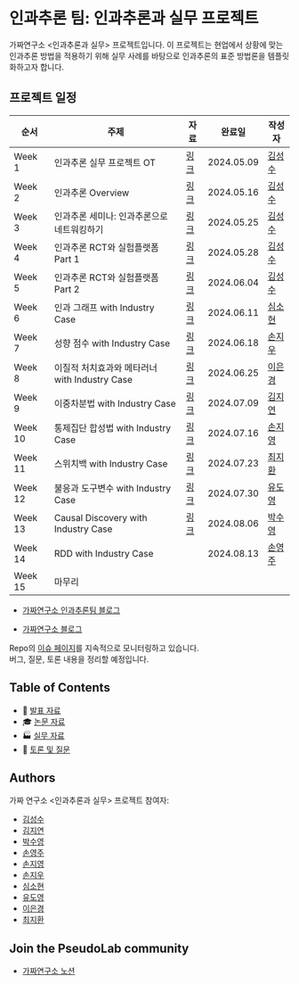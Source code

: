 # 인과추론 팀: 인과추론과 실무 프로젝트

가짜연구소 <인과추론과 실무> 프로젝트입니다. 이 프로젝트는 현업에서 상황에 맞는 인과추론 방법을 적용하기 위해  실무 사례를 바탕으로 인과추론의 표준 방법론을 템플릿화하고자 합니다. 

## 프로젝트 일정

| 순서    | 주제                      | 자료 | 완료일 | 작성자                                 |
| ------- | ------------------------- | ---- | ------ | -------------------------------------- |
| Week 1  | 인과추론 실무 프로젝트 OT |  [링크](https://github.com/CausalInferenceLab/causal-inference-practice/blob/main/Materials/Week01_OT.pdf)    | 2024.05.09    | [김성수](https://github.com/fenzhantw) |
| Week 2  | 인과추론 Overview         | [링크](https://github.com/CausalInferenceLab/causal-inference-practice/blob/main/Materials/Week02_Causal_inference_overview.pdf)     | 2024.05.16    | [김성수](https://github.com/fenzhantw) |
| Week 3  | 인과추론 세미나: 인과추론으로 네트워킹하기                          |[링크](https://github.com/CausalInferenceLab/causal-inference-practice/blob/main/Materials/Week03_Causal_inference_seiminar.pdf)      |2024.05.25        |[김성수](https://github.com/fenzhantw)                                        |
| Week 4  | 인과추론 RCT와 실험플랫폼 Part 1                         |[링크](https://github.com/CausalInferenceLab/causal-inference-practice/blob/main/Materials/Week04_05_RCT_experiment_platform.pdf) |2024.05.28     |[김성수](https://github.com/fenzhantw)                                        |
| Week 5  | 인과추론 RCT와 실험플랫폼 Part 2                          |[링크](https://github.com/CausalInferenceLab/causal-inference-practice/blob/main/Materials/Week04_05_RCT_experiment_platform.pdf)       |2024.06.04        |[김성수](https://github.com/fenzhantw)                                        |
| Week 6  | 인과 그래프 with Industry Case                          |[링크](https://github.com/CausalInferenceLab/causal-inference-practice/blob/main/Materials/Week06_Graphical_causal_model.pdf)      |2024.06.11        |[심소현](https://github.com/sim-so)                                        |
| Week 7  | 성향 점수 with Industry Case                          |[링크](https://github.com/CausalInferenceLab/causal-inference-practice/blob/main/Materials/Week7_Propensity_score.pdf)      |2024.06.18        |[손지우](github.com/bungaedm)                                        |
| Week 8  | 이질적 처치효과와 메타러너 with Industry Case                          |[링크](https://github.com/CausalInferenceLab/causal-inference-practice/blob/main/Materials/Week8_%EC%9D%B4%EC%A7%88%EC%A0%81_%EC%B2%98%EC%B9%98%ED%9A%A8%EA%B3%BC%EC%99%80_%EB%A9%94%ED%83%80%EB%9F%AC%EB%84%88.pdf)      |2024.06.25      |[이은경](https://github.com/eun-kyoung113)                                          |
| Week 9  | 이중차분법 with Industry Case                        |[링크](https://github.com/CausalInferenceLab/causal-inference-practice/blob/main/Materials/Week09_DID.pdf)      |2024.07.09        |[김지연](https://github.com/jiyeon0822)                                        |
| Week 10 | 통제집단 합성법 with Industry Case                          |[링크](https://github.com/CausalInferenceLab/causal-inference-practice/blob/main/Materials/Week10_Synthetic.pdf)      |2024.07.16        |[손지영](https://github.com/soye-jy)                                        |
| Week 11 | 스위치백 with Industry Case                         |[링크](https://github.com/CausalInferenceLab/causal-inference-practice/blob/main/Materials/Week11_Switchback.pdf)      |2024.07.23        |[최지환](https://github.com/markjihwan)                                        |
| Week 12 | 불응과 도구변수 with Industry Case                          |[링크](https://github.com/CausalInferenceLab/causal-inference-practice/blob/main/Materials/Week12_%EB%B6%88%EC%9D%91%EA%B3%BC%EB%8F%84%EA%B5%AC%EB%B3%80%EC%88%98.pdf)      |2024.07.30        |[유도영](https://github.com/nachoryu)                                        |
| Week 13 | Causal Discovery with Industry Case                         |[링크](https://github.com/CausalInferenceLab/causal-inference-practice/blob/main/Materials/Week13_Causal%20Discovery_with%20Industrial_Case.pdf)      |2024.08.06        |[박수영](https://github.com/euphoria0-0)                                        |
| Week 14 | RDD with Industry Case                          |     |2024.08.13        |[손영주](https://github.com/nibblepebble)                                       |
| Week 15 | 마무리                          |      |        |                                        |

- [가짜연구소 인과추론팀 블로그](https://causalinferencelab.github.io/)

- [가짜연구소 블로그](https://pseudolab.github.io/)

Repo의 [이슈 페이지](https://github.com/CausalInferenceLab/causal-inference-practice/issues)를 지속적으로 모니터링하고 있습니다.  
버그, 질문, 토론 내용을 정리할 예정입니다.

## Table of Contents

- 🔬 [발표 자료](https://github.com/CausalInferenceLab/causal-inference-practice/tree/main/Materials)
- 🎓 [논문 자료](https://github.com/CausalInferenceLab/causal-inference-practice/tree/main/src/papers.md)
- 🏭 [실무 자료](https://github.com/CausalInferenceLab/causal-inference-practice/tree/main/src/industry-applications.md)
- 💬 [토론 및 질문](https://github.com/CausalInferenceLab/causal-inference-practice/issues)

## Authors

가짜 연구소 <인과추론과 실무> 프로젝트 참여자:

- [김성수](https://github.com/fenzhantw) 
- [김지연](https://github.com/jiyeon0822) 
- [박수영](https://github.com/euphoria0-0) 
- [손영주](https://github.com/nibblepebble) 
- [손지영](https://github.com/soye-jy) 
- [손지우](https://github.com/bungaedm)
- [심소현](https://github.com/sim-so)
- [유도영](https://github.com/nachoryu)
- [이은경](https://github.com/eun-kyoung113) 
- [최지환](https://github.com/markjihwan) 

  
## Join the PseudoLab community

- [가짜연구소 노션](https://pseudo-lab.com/chanrankim/Pseudo-Lab-c42db6652c1b45c3ba4bfe157c70cf09)
